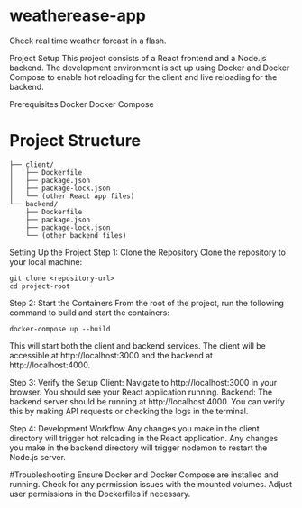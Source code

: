 # weatherease-app
Check real time weather forcast in a flash.


Project Setup
This project consists of a React frontend and a Node.js backend. The development environment is set up using Docker and Docker Compose to enable hot reloading for the client and live reloading for the backend.

Prerequisites
Docker
Docker Compose


# Project Structure
```project-root/
├── client/
│   ├── Dockerfile
│   ├── package.json
│   ├── package-lock.json
│   └── (other React app files)
└── backend/
    ├── Dockerfile
    ├── package.json
    ├── package-lock.json
    └── (other backend files)

```
    
Setting Up the Project
Step 1: Clone the Repository
Clone the repository to your local machine:

```
git clone <repository-url>
cd project-root
```

Step 2: Start the Containers
From the root of the project, run the following command to build and start the containers:

```
docker-compose up --build
```
This will start both the client and backend services. The client will be accessible at http://localhost:3000 and the backend at http://localhost:4000.

Step 3: Verify the Setup
Client: Navigate to http://localhost:3000 in your browser. You should see your React application running.
Backend: The backend server should be running at http://localhost:4000. You can verify this by making API requests or checking the logs in the terminal.

Step 4: Development Workflow
Any changes you make in the client directory will trigger hot reloading in the React application.
Any changes you make in the backend directory will trigger nodemon to restart the Node.js server.

#Troubleshooting
Ensure Docker and Docker Compose are installed and running.
Check for any permission issues with the mounted volumes. Adjust user permissions in the Dockerfiles if necessary.

